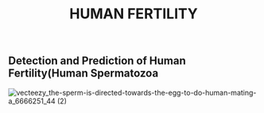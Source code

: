 <div align="center">
  <center><h1>HUMAN FERTILITY</h1></center>
</div>

<br/>

<h2>Detection and Prediction of Human Fertility(Human Spermatozoa</h2>

</div>

![vecteezy_the-sperm-is-directed-towards-the-egg-to-do-human-mating-a_6666251_44 (2)](https://github.com/CodeeDharani/Hack2skill-Intel-OneAPI-Hackathon-AI-Analytics-toolkits-Human-fertility/assets/110709707/9a321102-3897-420a-8ba1-f187bfbd5ad3)


